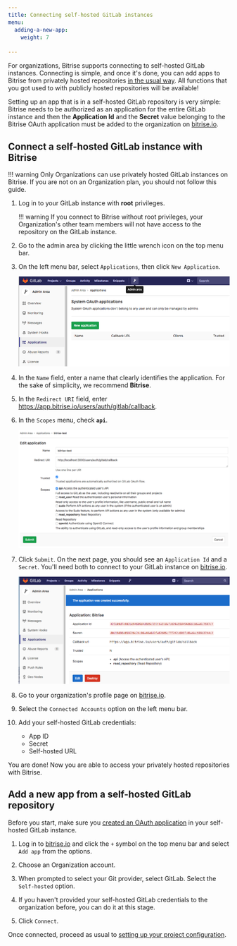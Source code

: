 ```yaml
---
title: Connecting self-hosted GitLab instances
menu:
  adding-a-new-app:
    weight: 7

---
```

For organizations, Bitrise supports connecting to self-hosted GitLab instances. Connecting is simple, and once it's done, you can add apps to Bitrise from privately hosted repositories [in the usual way](/adding-a-new-app). All functions that you got used to with publicly hosted repositories will be available!

Setting up an app that is in a self-hosted GitLab repository is very simple: Bitrise needs to be authorized as an application for the entire GitLab instance and then the __Application Id__ and the __Secret__ value belonging to the Bitrise OAuth application must be added to the organization on [bitrise.io](https://www.bitrise.io).

## Connect a self-hosted GitLab instance with Bitrise

!!! warning
    Only Organizations can use privately hosted GitLab instances on Bitrise. If you are not on an Organization plan, you should not follow this guide.

1. Log in to your GitLab instance with __root__ privileges.

    !!! warning
        If you connect to Bitrise without root privileges, your Organization's other team members will not have access to the repository on the GitLab instance.

1. Go to the admin area by clicking the little wrench icon on the top menu bar.

1. On the left menu bar, select `Applications`, then click `New Application`.

    ![New Application](/img/adding-a-new-app/gitlab-newapp.png)

1. In the `Name` field, enter a name that clearly identifies the application. For the sake of simplicity, we recommend __Bitrise__.

1. In the `Redirect URI` field, enter https://app.bitrise.io/users/auth/gitlab/callback.

1. In the `Scopes` menu, check __`api`__.

    ![New Application settings](/img/adding-a-new-app/gitlab-newapp-settings.png)

1. Click `Submit`. On the next page, you should see an `Application Id` and a `Secret`. You'll need both to connect to your GitLab instance on [bitrise.io](https://www.bitrise.io).

    ![App id and secret](/img/adding-a-new-app/appid-secret.png)

1. Go to your organization's profile page on [bitrise.io](https://www.bitrise.io).

1. Select the `Connected Accounts` option on the left menu bar.

1. Add your self-hosted GitLab credentials:

    - App ID
    - Secret
    - Self-hosted URL

You are done! Now you are able to access your privately hosted repositories with Bitrise.

## Add a new app from a self-hosted GitLab repository

Before you start, make sure you [created an OAuth application](/adding-a-new-app/self-hosted-gitlab#connect-a-self-hosted-gitlab-instance-with-bitrise) in your self-hosted GitLab instance.

1. Log in to [bitrise.io](https://www.bitrise.io) and click the `+` symbol on the top menu bar and select `Add app` from the options.

1. Choose an Organization account.

1. When prompted to select your Git provider, select GitLab. Select the `Self-hosted` option.

1. If you haven't provided your self-hosted GitLab credentials to the organization before, you can do it at this stage.

1. Click `Connect`.

Once connected, proceed as usual to [setting up your project configuration](/adding-a-new-app/setting-up-configuration).